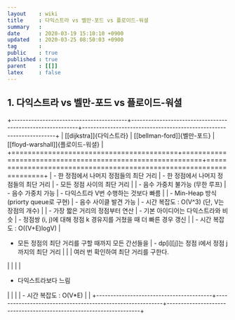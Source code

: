 ```yaml
---
layout    : wiki
title     : 다익스트라 vs 벨만-포드 vs 플로이드-워셜
summary   : 
date      : 2020-03-19 15:10:10 +0900
updated   : 2020-03-25 08:50:03 +0900
tag       : 
public    : true
published : true
parent    : [[]]
latex     : false
---
```


## 1. 다익스트라 vs 벨만-포드 vs 플로이드-워셜

+-----------------------------------------+-----------------------------------------------------------+--------------------------------------------------------------------+
| [[dijkstra]]{다익스트라}                | [[bellman-ford]]{벨만-포드}                               | [[floyd-warshall]]{플로이드-워셜}                                  |
+=========================================+===========================================================+====================================================================+
| - 한 정점에서 나머지 정점들의 최단 거리 | - 한 정점에서 나머지 정점들의 최단 거리                   | - 모든 정점 사이의 최단 거리                                       |
| - 음수 가중치 불가능 (무한 루프)        | - 음수 가중치 가능                                        | - 다익스트라 V번 수행하는 것보다 빠름                              |
| - Min-Heap 방식(priorty queue로 구현)   | - 음수 사이클 발견 가능                                   | - 시간 복잡도 : O(V^3) (단, V는 장점의 개수)                       |
| - 가장 짧은 거리의 정점부터 연산        | - 기본 아이디어는 다익스트라와 비슷                       | - 정점쌍 (i, j)에 대해 정점 k 경유지를 거쳤을 때 더 빠른 경우 갱신 |
| - 시간 복잡도 : O((V+E)logV)            | <ul><li>모든 정점의 최단 거리를 구할 때까지 모든 간선들을 | - dp[i][j]는 정점 i에서 정점 j 까지의 최단 거리                    |
|                                         | 여러 번 확인하여 최단 거리를 구한다.</li></ul>            |                                                                    |
|                                         | <ul><li>다익스트라보다 느림</li></ul>                     |                                                                    |
|                                         | - 시간 복잡도 : O(V*E)                                    |                                                                    |
+-----------------------------------------+-----------------------------------------------------------+--------------------------------------------------------------------+

